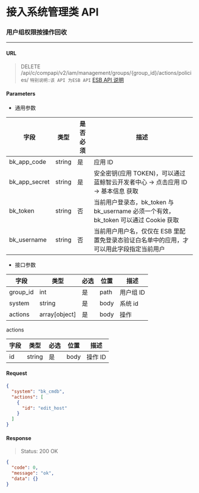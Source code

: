 # 接入系统管理类 API
### 用户组权限按操作回收
-------

#### URL

> DELETE /api/c/compapi/v2/iam/management/groups/{group_id}/actions/policies/
> `特别说明:该 API 为ESB API` [ESB API 说明](../01-Overview/01-BackendAPIvsESBAPI.md)


#### Parameters

* 通用参数

| 字段 |  类型 |是否必须  | 描述  |
|--------|--------|--------|--------|
|bk_app_code|string|是|应用 ID|
|bk_app_secret|string|是|安全密钥(应用 TOKEN)，可以通过 蓝鲸智云开发者中心 -> 点击应用 ID -> 基本信息 获取|
|bk_token|string|否|当前用户登录态，bk_token 与 bk_username 必须一个有效，bk_token 可以通过 Cookie 获取|
|bk_username|string|否|当前用户用户名，仅仅在 ESB 里配置免登录态验证白名单中的应用，才可以用此字段指定当前用户|

* 接口参数

| 字段      |  类型      | 必选   | 位置 |描述      |
|-----------|------------|--------|------------|------------|
| group_id | int | 是 | path | 用户组 ID |
| system |  string  | 是   | body | 系统 id |
| actions |  array[object]   | 是   | body | 操作 |

actions

| 字段      |  类型      | 必选   |  位置 | 描述      |
|-----------|------------|--------|------------|------------|
| id    |  string  | 是   | body | 操作 ID |


#### Request
```json
{
  "system": "bk_cmdb",
  "actions": [
    {
      "id": "edit_host"
    }
  ]
}
```

#### Response

> Status: 200 OK

```json
{
  "code": 0,
  "message": "ok",
  "data": {}
}
```
